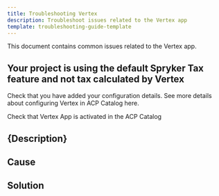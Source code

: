 ```yaml
---
title: Troubleshooting Vertex
description: Troubleshoot issues related to the Vertex app
template: troubleshooting-guide-template
---
```

This document contains common issues related to the Vertex app.

## Your project is using the default Spryker Tax feature and not tax calculated by Vertex



Check that you have added your configuration details. See more details about configuring Vertex in ACP Catalog here.
 
Check that Vertex App is activated in the ACP Catalog


## {Description}

<!-- Describe when the issue occurs, specify the environment and all the details that matter for the issue. Do not use probability conditions like “you might get the following issue”. -->

## Cause

<!-- Specify the cause of the issue, for example:
You have reached the maximum length of a line that you can have in your hosts file.

If several causes are possible, list them all. For example:
The following are a few reasons why this issue might occur:
* …
* …

If the cause is not defined, do not add this section. -->

## Solution

<!-- Describe how the issue can be solved. Use numbered lists for multi-step procedures. -->